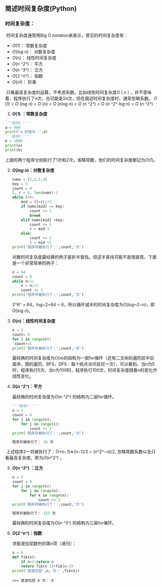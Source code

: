 ## 简述时间复杂度(Python)

### 时间复杂度：
​        时间复杂度通常用Big O notation来表示，常见的时间复杂度有：

* *O*(1)：           常数复杂度
* *O*(*log* *n*)：     对数复杂度
* *O*(*n*)：           线性时间复杂度
* *O*(*n* *^2^*)：         平方
* *O*(*n* *^3^*)：         立方
* *O*(*2* *^n^*)：         指数
* *O*(*n*!)：          阶乘

​       只看最高复杂度的运算，不考虑系数，比如线性时间复杂度*O* ( *n* ) ，并不意味着，程序执行了*n*次，也可能是2*n*次，但在描述时间复杂度时，通常忽略系数。
*O* (*1*) < *O* (*log* *n*) < *O* (*n*) < *O* (*nlog* *n*) < *O* (*n* *^2^*) < *O* (*n* *^2^* *log n*) < *O* (*n* *^3^*) 

1.  ***O*(*1*)** **：常数复杂度**

   ```python
   '''程序1：'''
   a = 500
   print("a 的值为：",a)
   '''程序2：'''
   b = 1000
   print(a)
   print(b)
   ```

   上面的两个程序分别执行了1次和2次，省略常数，他们的时间复杂度都记为*O*(*1*)。
   
2. ***O*(*log* *n*)：对数复杂度**

   ```python
   nums = [1,2,3,4]
   key = 5
   count = 0
   l, r = 0, len(nums)-1
   while l<r:
       mid = (l+r)//2
       if nums[mid] == key:
           count += 1
           break
       elif nums[mid] >key:
           count += 1
           r = mid-1
       else:
           count += 1
           l = mid +1
   print('程序共被执行了：',count,'次')
   ```

   对数时间复杂度最经典的例子是折半查找。但这半查找可能不是很直观，下面是一个非常简单的例子：

   ```python
   n = 64
   count = 0
   while n>1:
       n = n//2
       count += 1
   print('程序共被执行了：',count,'次')
   ```

   2^6^ = 64，log~2~64 = 6，所以循环减半的时间复杂度为*O*(*log*~2~n)，即*O*(*log* *n*)。

3. ***O*(*n*)：线性时间复杂度**

   ```python
   n = 5
   count= 0
   for i in range(n):
   	count+=1
   print('程序共被执行了：',count,'次')
   ```

   最经典的时间复杂度为*O*(*n*)的结构为一层for循环（还有二叉树的遍历前中后层序，图的遍历，BFS，DFS：每个结点访问且仅一次），可以看到，当n为5时，程序执行5次，当n为100时，程序执行100次，时间复杂度随着n的变化作线性变化。
   
4. ***O*(*n* *^2^*)：平方**

   最经典的时间复杂度为*O*(*n* *^2^*) 的结构为二层for循环。

   ```python
   '''程序2：'''
   n = 5
   count = 0
   for i in range(n):
       for j in range(i):
           count += 1
   print('程序共被执行了：',count,'次')
   ```

   ```python
   程序共被执行了： 10 次
   ```

​      上述程序2一共被执行了：(1+n−1)∗(n−1)/2 = (n^2^−n)/2, 忽略常数系数以及只看最高复杂度，即为*O*(*n*^2^) 。

5. ***O*(*n* *^3^*) ：立方**

   ```python
   n = 5
   count = 0
   for i in range(n):
       for j in range(n):
           for k in range(n):
               count += 1
   print('程序共被执行了：',count,'次')
   ```

   ```python
   程序共被执行了： 125 次
   ```

   最经典的时间复杂度为*O*(*n* *^3^*) 的结构为三层for循环。

6. ***O*(*2* *^n^*)：指数**

   求斐波拉契数列的第n项（递归）：

   ```python
   n = 6
   def fib(n):
       if n<2:return n
       return fib(n-1)+fib(n-2)
   print('斐波拉契',n,'为：',fib(n))
   ```

   ```
   >>> 斐波拉契 6 为： 8
   ```

   

